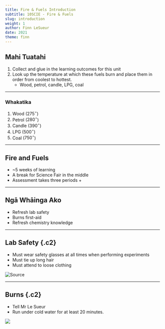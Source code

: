 ```yaml
---
title: Fire & Fuels Introduction
subtitle: 10SCIE - Fire & Fuels
slug: introduction
weight: 1
author: Finn LeSueur
date: 2021
theme: finn
---
```


## Mahi Tuatahi

1. Collect and glue in the learning outcomes for this unit
2. Look up the temperature at which these fuels burn and place them in order from coolest to hottest.
    - Wood, petrol, candle, LPG, coal

---

### Whakatika

1. Wood ($275^{\circ}$)
2. Petrol ($280^{\circ}$)
3. Candle ($390^{\circ}$)
4. LPG ($500^{\circ}$)
5. Coal ($750^{\circ}$)

---

## Fire and Fuels

- ~5 weeks of learning
- A break for Science Fair in the middle
- Assessment takes three periods
    + 

---

## Ngā Whāinga Ako

- Refresh lab safety
- Burns first-aid
- Refresh chemistry knowledge

---

## Lab Safety {.c2}

- Must wear safety glasses at all times when performing experiments
- Must tie up long hair
- Must attend to loose clothing

![[Source](https://k3lh.com/2017/01/09/carol-safety-goggles-poster/)](https://pics.awwmemes.com/carol-never-wore-her-safety-goggles-now-she-doesnt-need-51290725.png)

---

## Burns {.c2}

- Tell Mr Le Sueur
- Run under cold water for at least 20 minutes.

![](../assets/1-burns-diagram.jpeg)
